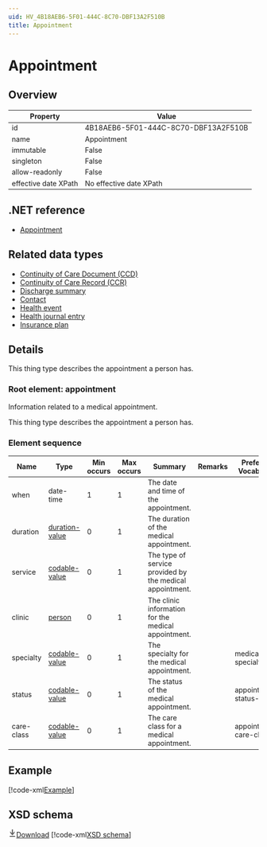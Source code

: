 ```yaml
---
uid: HV_4B18AEB6-5F01-444C-8C70-DBF13A2F510B
title: Appointment
---
```


# Appointment

## Overview

Property|Value
---|---
id|4B18AEB6-5F01-444C-8C70-DBF13A2F510B
name|Appointment
immutable|False
singleton|False
allow-readonly|False
effective date XPath|No effective date XPath

## .NET reference
- [Appointment](https://go.microsoft.com/fwlink/?LinkID=136041)

## Related data types

- [Continuity of Care Document (CCD)](xref:HV_9c48a2b8-952c-4f5a-935d-f3292326bf54)
- [Continuity of Care Record (CCR)](xref:HV_1e1ccbfc-a55d-4d91-8940-fa2fbf73c195)
- [Discharge summary](xref:HV_02EF57A2-A620-425A-8E92-A301542CCA54)
- [Contact](xref:HV_25c94a9f-9d3d-4576-96dc-6791178a8143)
- [Health event](xref:HV_1572af76-1653-4c39-9683-9f9ca6584ba3)
- [Health journal entry](xref:HV_21d75546-8717-4deb-8b17-a57f48917790)
- [Insurance plan](xref:HV_9366440c-ec81-4b89-b231-308a4c4d70ed)

## Details
This thing type describes the appointment a person has.

<a name='appointment'></a>

### Root element: appointment

Information related to a medical appointment.

This thing type describes the appointment a person has.

### Element sequence

Name|Type|Min occurs|Max occurs|Summary|Remarks|Preferred Vocabulary
---|---|---|---|---|---|---
when|date-time|1|1|The date and time of the appointment.||
duration|[duration-value](xref:HV_3e730686-781f-4616-aa0d-817bba8eb141#duration-value)|0|1|The duration of the medical appointment.||
service|[codable-value](xref:HV_3e730686-781f-4616-aa0d-817bba8eb141#codable-value)|0|1|The type of service provided by the medical appointment.||
clinic|[person](xref:HV_3e730686-781f-4616-aa0d-817bba8eb141#person)|0|1|The clinic information for the medical appointment.||
specialty|[codable-value](xref:HV_3e730686-781f-4616-aa0d-817bba8eb141#codable-value)|0|1|The specialty for the medical appointment.||medical-specialties-
status|[codable-value](xref:HV_3e730686-781f-4616-aa0d-817bba8eb141#codable-value)|0|1|The status of the medical appointment.||appointment-status-
care-class|[codable-value](xref:HV_3e730686-781f-4616-aa0d-817bba8eb141#codable-value)|0|1|The care class for a medical appointment.||appointment-care-class-

## Example
[!code-xml[Example](sample-xml/4B18AEB6-5F01-444C-8C70-DBF13A2F510B.xml)]

## XSD schema
[![Download](/healthvault/images/download.png)Download](xsd/appointment.xsd)
[!code-xml[XSD schema](xsd/appointment.xsd)]
